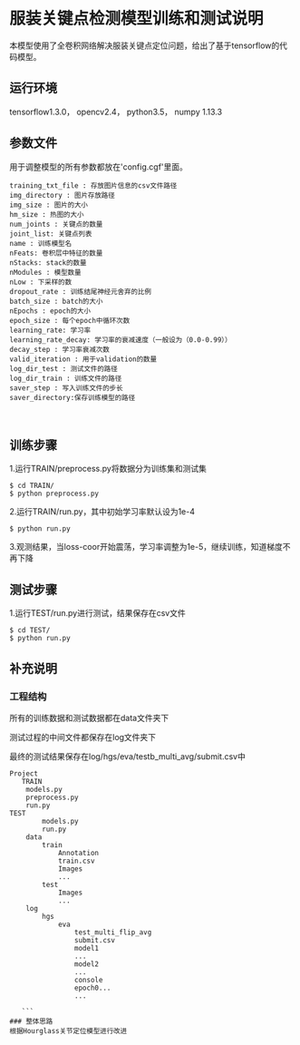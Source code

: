# 服装关键点检测模型训练和测试说明
本模型使用了全卷积网络解决服装关键点定位问题，给出了基于tensorflow的代码模型。

## 运行环境
tensorflow1.3.0，
opencv2.4，
python3.5，
numpy 1.13.3

## 参数文件
用于调整模型的所有参数都放在'config.cgf'里面。

	training_txt_file : 存放图片信息的csv文件路径
	img_directory : 图片存放路径
	img_size : 图片的大小
	hm_size : 热图的大小
	num_joints : 关键点的数量
	joint_list: 关键点列表
	name : 训练模型名
	nFeats: 卷积层中特征的数量
	nStacks: stack的数量
	nModules : 模型数量
	nLow : 下采样的数
	dropout_rate : 训练结尾神经元舍弃的比例
	batch_size : batch的大小
	nEpochs : epoch的大小
	epoch_size : 每个epoch中循环次数
	learning_rate: 学习率
	learning_rate_decay: 学习率的衰减速度（一般设为（0.0-0.99））
	decay_step : 学习率衰减次数
	valid_iteration : 用于validation的数量
	log_dir_test : 测试文件的路径
	log_dir_train : 训练文件的路径
	saver_step : 写入训练文件的步长
	saver_directory:保存训练模型的路径
  

## 训练步骤
1.运行TRAIN/preprocess.py将数据分为训练集和测试集
```
$ cd TRAIN/
$ python preprocess.py
```
2.运行TRAIN/run.py，其中初始学习率默认设为1e-4
```
$ python run.py
```
3.观测结果，当loss-coor开始震荡，学习率调整为1e-5，继续训练，知道梯度不再下降

## 测试步骤
1.运行TEST/run.py进行测试，结果保存在csv文件
```
$ cd TEST/
$ python run.py
```
## 补充说明
### 工程结构
所有的训练数据和测试数据都在data文件夹下

测试过程的中间文件都保存在log文件夹下

最终的测试结果保存在log/hgs/eva/testb_multi_avg/submit.csv中
```Shell
Project
   TRAIN
   	models.py
	preprocess.py
	run.py
TEST
		models.py
		run.py
	data
		train
			Annotation
			train.csv
			Images
			...
		test
			Images
			...
	log
		hgs
			eva
				test_multi_flip_avg
				submit.csv
				model1
				...
				model2
				...
				console
				epoch0...
				...
   
   ```
### 整体思路
根据Hourglass关节定位模型进行改进


